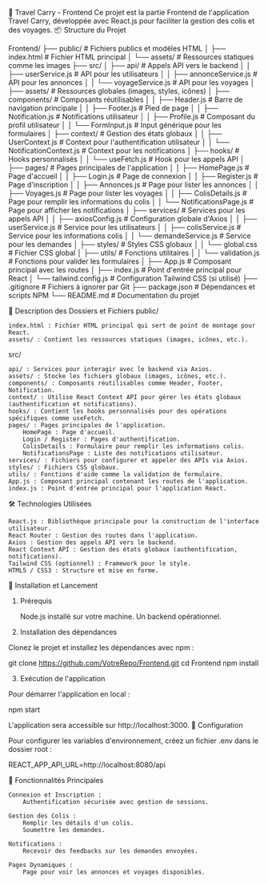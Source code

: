 🚀 Travel Carry - Frontend
Ce projet est la partie Frontend de l'application Travel Carry, développée avec React.js pour faciliter la gestion des colis et des voyages.
📦 Structure du Projet

Frontend/
├── public/                              # Fichiers publics et modèles HTML
│   ├── index.html                       # Fichier HTML principal
│   └── assets/                          # Ressources statiques comme les images
├── src/
│   ├── api/                             # Appels API vers le backend
│   │   ├── userService.js               # API pour les utilisateurs
│   │   ├── annonceService.js            # API pour les annonces
│   │   └── voyageService.js             # API pour les voyages
│   ├── assets/                          # Ressources globales (images, styles, icônes)
│   ├── components/                      # Composants réutilisables
│   │   ├── Header.js                    # Barre de navigation principale
│   │   ├── Footer.js                    # Pied de page
│   │   ├── Notification.js              # Notifications utilisateur
│   │   ├── Profile.js                   # Composant du profil utilisateur
│   │   └── FormInput.js                 # Input générique pour les formulaires
│   ├── context/                         # Gestion des états globaux
│   │   ├── UserContext.js               # Context pour l'authentification utilisateur
│   │   └── NotificationContext.js       # Context pour les notifications
│   ├── hooks/                           # Hooks personnalisés
│   │   └── useFetch.js                  # Hook pour les appels API
│   ├── pages/                           # Pages principales de l'application
│   │   ├── HomePage.js                  # Page d'accueil
│   │   ├── Login.js                     # Page de connexion
│   │   ├── Register.js                  # Page d'inscription
│   │   ├── Annonces.js                  # Page pour lister les annonces
│   │   ├── Voyages.js                   # Page pour lister les voyages
│   │   ├── ColisDetails.js              # Page pour remplir les informations du colis
│   │   └── NotificationsPage.js         # Page pour afficher les notifications
│   ├── services/                        # Services pour les appels API
│   │   ├── axiosConfig.js               # Configuration globale d'Axios
│   │   ├── userService.js               # Service pour les utilisateurs
│   │   ├── colisService.js              # Service pour les informations colis
│   │   └── demandeService.js            # Service pour les demandes
│   ├── styles/                          # Styles CSS globaux
│   │   └── global.css                   # Fichier CSS global
│   ├── utils/                           # Fonctions utilitaires
│   │   └── validation.js                # Fonctions pour valider les formulaires
│   ├── App.js                           # Composant principal avec les routes
│   ├── index.js                         # Point d'entrée principal pour React
│   └── tailwind.config.js               # Configuration Tailwind CSS (si utilisé)
├── .gitignore                           # Fichiers à ignorer par Git
├── package.json                         # Dépendances et scripts NPM
└── README.md                            # Documentation du projet

📄 Description des Dossiers et Fichiers
public/

    index.html : Fichier HTML principal qui sert de point de montage pour React.
    assets/ : Contient les ressources statiques (images, icônes, etc.).

src/

    api/ : Services pour interagir avec le backend via Axios.
    assets/ : Stocke les fichiers globaux (images, icônes, etc.).
    components/ : Composants réutilisables comme Header, Footer, Notification.
    context/ : Utilise React Context API pour gérer les états globaux (authentification et notifications).
    hooks/ : Contient les hooks personnalisés pour des opérations spécifiques comme useFetch.
    pages/ : Pages principales de l'application.
        HomePage : Page d'accueil.
        Login / Register : Pages d'authentification.
        ColisDetails : Formulaire pour remplir les informations colis.
        NotificationsPage : Liste des notifications utilisateur.
    services/ : Fichiers pour configurer et appeler des APIs via Axios.
    styles/ : Fichiers CSS globaux.
    utils/ : Fonctions d'aide comme la validation de formulaire.
    App.js : Composant principal contenant les routes de l'application.
    index.js : Point d'entrée principal pour l'application React.

🛠️ Technologies Utilisées

    React.js : Bibliothèque principale pour la construction de l'interface utilisateur.
    React Router : Gestion des routes dans l'application.
    Axios : Gestion des appels API vers le backend.
    React Context API : Gestion des états globaux (authentification, notifications).
    Tailwind CSS (optionnel) : Framework pour le style.
    HTML5 / CSS3 : Structure et mise en forme.

🚀 Installation et Lancement
1. Prérequis

    Node.js installé sur votre machine.
    Un backend opérationnel.

2. Installation des dépendances

Clonez le projet et installez les dépendances avec npm :

git clone https://github.com/VotreRepo/Frontend.git
cd Frontend
npm install

3. Exécution de l'application

Pour démarrer l'application en local :

npm start

L'application sera accessible sur http://localhost:3000.
🔧 Configuration

Pour configurer les variables d'environnement, créez un fichier .env dans le dossier root :

REACT_APP_API_URL=http://localhost:8080/api

📢 Fonctionnalités Principales

    Connexion et Inscription :
        Authentification sécurisée avec gestion de sessions.

    Gestion des Colis :
        Remplir les détails d'un colis.
        Soumettre les demandes.

    Notifications :
        Recevoir des feedbacks sur les demandes envoyées.

    Pages Dynamiques :
        Page pour voir les annonces et voyages disponibles.

